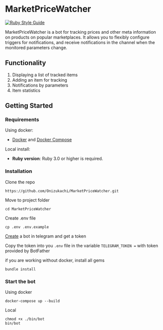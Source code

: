 # MarketPriceWatcher

[![Ruby Style Guide](https://img.shields.io/badge/code_style-rubocop-brightgreen.svg)](https://github.com/rubocop/rubocop)

MarketPriceWatcher is a bot for tracking prices and other meta information on products on popular marketplaces. It allows you to flexibly configure triggers for notifications, and receive notifications in the channel when the monitored parameters change.

## Functionality

1. Displaying a list of tracked items
2. Adding an item for tracking
3. Notifications by parameters
4. Item statistics

## Getting Started

### Requirements

Using docker:
- [Docker](https://docs.docker.com/engine/install/) and [Docker Compose](https://docs.docker.com/compose/install/)

Local install:
- **Ruby version**: Ruby 3.0 or higher is required.

### Installation

Clone the repo

```
https://github.com/Onizukachi/MarketPriceWatcher.git
```

 Move to project folder

```
cd MarketPriceWatcher
```

Create .env file

```
cp .env .env.example
```

[Create](https://core.telegram.org/bots/tutorial) a bot in telegram and get a token

Copy the token into you `.env` file in the variable `TELEGRAM_TOKEN =` with token provided by BotFather

if you are working without docker, install all gems

```
bundle install
```

### Start the bot

Using docker

```
docker-compose up --build
```

Local

```
chmod +x ./bin/bot
bin/bot
```

